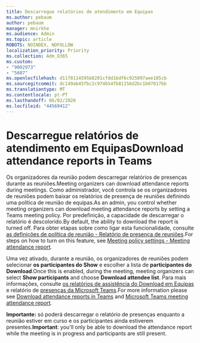 ```yaml
---
title: Descarregue relatórios de atendimento em Equipas
ms.author: pebaum
author: pebaum
manager: mnirkhe
ms.audience: Admin
ms.topic: article
ROBOTS: NOINDEX, NOFOLLOW
localization_priority: Priority
ms.collection: Adm_O365
ms.custom:
- "9002973"
- "5687"
ms.openlocfilehash: d11f8114595b8201cfdd1bdf6c925097aee185cb
ms.sourcegitcommit: dc149ab45fbc2c974b54fb81156d2bc1b07017bb
ms.translationtype: MT
ms.contentlocale: pt-PT
ms.lasthandoff: 06/02/2020
ms.locfileid: "44569412"
---
```

# <a name="download-attendance-reports-in-teams"></a><span data-ttu-id="0fa5e-102">Descarregue relatórios de atendimento em Equipas</span><span class="sxs-lookup"><span data-stu-id="0fa5e-102">Download attendance reports in Teams</span></span>

<span data-ttu-id="0fa5e-103">Os organizadores da reunião podem descarregar relatórios de presenças durante as reuniões.</span><span class="sxs-lookup"><span data-stu-id="0fa5e-103">Meeting organizers can download attendance reports during meetings.</span></span> <span data-ttu-id="0fa5e-104">Como administrador, você controla se os organizadores de reuniões podem baixar os relatórios de presença de reuniões definindo uma política de reunião de equipas.</span><span class="sxs-lookup"><span data-stu-id="0fa5e-104">As an admin, you control whether meeting organizers can download meeting attendance reports by setting a Teams meeting policy.</span></span> <span data-ttu-id="0fa5e-105">Por predefinição, a capacidade de descarregar o relatório é descolorido.</span><span class="sxs-lookup"><span data-stu-id="0fa5e-105">By default, the ability to download the report is turned off.</span></span> <span data-ttu-id="0fa5e-106">Para obter etapas sobre como ligar esta funcionalidade, consulte [as definições de política de reunião - Relatório de presença de reuniões](https://docs.microsoft.com/microsoftteams/meeting-policies-in-teams#meeting-policy-settings---meeting-attendance-report).</span><span class="sxs-lookup"><span data-stu-id="0fa5e-106">For steps on how to turn on this feature, see  [Meeting policy settings - Meeting attendance report](https://docs.microsoft.com/microsoftteams/meeting-policies-in-teams#meeting-policy-settings---meeting-attendance-report).</span></span>

<span data-ttu-id="0fa5e-107">Uma vez ativado, durante a reunião, os organizadores de reuniões podem selecionar **os participantes do Show** e escolher a lista de **participantes do Download**.</span><span class="sxs-lookup"><span data-stu-id="0fa5e-107">Once this is enabled, during the meeting, meeting organizers can select  **Show participants**  and choose  **Download attendee list**.</span></span> <span data-ttu-id="0fa5e-108">Para mais informações, consulte [os relatórios de assistência do Download em Equipas](https://support.office.com/article/download-attendance-reports-in-teams-ae7cf170-530c-47d3-84c1-3aedac74d310) e relatório de [presenças da Microsoft Teams](https://docs.microsoft.com/microsoftteams/teams-analytics-and-reports/meeting-attendance-report).</span><span class="sxs-lookup"><span data-stu-id="0fa5e-108">For more information please see [Download attendance reports in Teams](https://support.office.com/article/download-attendance-reports-in-teams-ae7cf170-530c-47d3-84c1-3aedac74d310) and [Microsoft Teams meeting attendance report](https://docs.microsoft.com/microsoftteams/teams-analytics-and-reports/meeting-attendance-report).</span></span>

<span data-ttu-id="0fa5e-109">**Importante:** só poderá descarregar o relatório de presenças enquanto a reunião estiver em curso e os participantes ainda estiverem presentes.</span><span class="sxs-lookup"><span data-stu-id="0fa5e-109">**Important**: you'll only be able to download the attendance report while the meeting is in progress and participants are still present.</span></span>